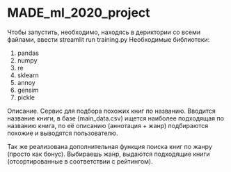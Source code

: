 # MADE_ml_2020_project

Чтобы запустить, необходимо, находясь в дериктории со всеми файлами,
 ввести streamlit run training.py
Необходимые библиотеки:
1) pandas
2) numpy
3) re
4) sklearn
5) annoy
6) gensim
7) pickle

Описание.
Сервис для подбора похожих книг по названию. 
Вводится название книги, в базе (main_data.csv) ищется наиболее подходящая по названию книга,
по её описанию (аннотация + жанр) подбираются похожие и выводятся пользователю.

Так же реализована дополнительная функция поиска книг по жанру (просто как бонус).
Выбираешь жанр, выдаются подходящие книги (отсортированные в соответствии с рейтингом).
